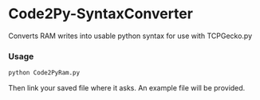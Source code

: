 # Code2Py-SyntaxConverter
Converts RAM writes into usable python syntax for use with TCPGecko.py


### Usage

``` python
python Code2PyRam.py
```

Then link your saved file where it asks. An example file will be provided.
